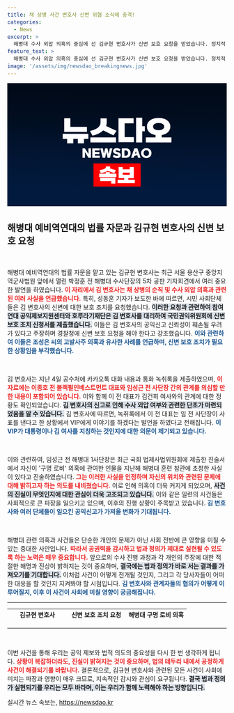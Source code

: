 ```yaml
---
title: 채 상병 사건 변호사 신변 위협 소식에 충격!
categories:
  - News
excerpt: >
  해병대 수사 외압 의혹의 중심에 선 김규현 변호사가 신변 보호 요청을 받았습니다. 정치적 음해와 위협 속, 그가 제출한 녹취록이 구명 로비와 관련된 충격적 사실을 드러내며 파문을 일으킬 조짐입니다. 클릭해 상세한 진실을 확인하세요!
feature_text: >
  해병대 수사 외압 의혹의 중심에 선 김규현 변호사가 신변 보호 요청을 받았습니다. 정치적 음해와 위협 속, 그가 제출한 녹취록이 구명 로비와 관련된 충격적 사실을 드러내며 파문을 일으킬 조짐입니다. 클릭해 상세한 진실을 확인하세요!
image: '/assets/img/newsdao_breakingnews.jpg'
---
```


<p><img src="/assets/img/newsdao_breakingnews.jpg" alt="ranknews 속보" /></p>

<h2 data-ke-size="size26">해병대 예비역연대의 법률 자문과 김규현 변호사의 신변 보호 요청</h2>

<p data-ke-size="size16">&nbsp;</p>

<p>해병대 예비역연대의 법률 자문을 맡고 있는 김규현 변호사는 최근 서울 용산구 중앙지역군사법원 앞에서 열린 박정훈 전 해병대 수사단장의 5차 공판 기자회견에서 여러 중요한 발언을 하였습니다. <b><span style="color: #ee2323;">이 자리에서 김 변호사는 채 상병의 순직 및 수사 외압 의혹과 관련된 여러 사실을 언급했습니다.</span></b> 특히, 성동훈 기자가 보도한 바에 따르면, 시민 사회단체들은 김 변호사의 신변에 대한 보호 조치를 요청했습니다. <b><span style="background-color: #21538527;">이러한 요청과 관련하여 참여연대 공익제보지원센터와 호루라기재단은 김 변호사를 대리하여 국민권익위원회에 신변 보호 조치 신청서를 제출했습니다.</span></b> 이들은 김 변호사의 공익신고 신뢰성이 훼손될 우려가 있다고 주장하며 경찰청에 신변 보호 요청을 해야 한다고 강조했습니다. <b><span style="color: #1a5490;">이와 관련하여 이들은 조성은 씨의 고발사주 의혹과 유사한 사례를 언급하며, 신변 보호 조치가 필요한 상황임을 부각했습니다.</span></b></p></p>

<p data-ke-size="size16">&nbsp;</p>

<p>김 변호사는 지난 4일 공수처에 카카오톡 대화 내용과 통화 녹취록을 제출하였으며, <b><span style="color: #ee2323;">이 자료에는 이종호 전 블랙펄인베스트먼트 대표와 임성근 전 사단장 간의 관계를 의심할 만한 내용이 포함되어 있습니다.</span></b> 이와 함께 이 전 대표가 김건희 여사와의 관계에 대한 정황도 확인되었습니다. <b><span style="background-color: #21538527;">김 변호사의 신고로 인해 수사 외압 여부와 관련한 단초가 마련되었음을 알 수 있습니다.</span></b> 김 변호사에 따르면, 녹취록에서 이 전 대표는 임 전 사단장이 사표를 낸다고 한 상황에서 VIP에게 이야기를 하겠다는 발언을 하였다고 전해집니다. <b><span style="color: #1a5490;">이 VIP가 대통령이나 김 여사를 지칭하는 것인지에 대한 의문이 제기되고 있습니다.</span></b></p></p>

<p data-ke-size="size16">&nbsp;</p>

<p>이와 관련하여, 임성근 전 해병대 1사단장은 최근 국회 법제사법위원회에 제출한 진술서에서 자신이 '구명 로비' 의혹에 관여한 인물을 지난해 해병대 훈련 참관에 초청한 사실이 있다고 진술하였습니다. <b><span style="color: #ee2323;">그는 이러한 사실을 인정하며 자신의 위치와 관련된 문제에 대해 밝히고자 하는 의도를 내비쳤습니다.</span></b> 이로 인해 의혹이 더욱 커지게 되었으며, <b><span style="background-color: #21538527;">사건의 진실이 무엇인지에 대한 관심이 더욱 고조되고 있습니다.</span></b> 이와 같은 일련의 사건들은 사회적으로 큰 파장을 일으키고 있으며, 이후의 진행 상황이 주목받고 있습니다. <b><span style="color: #1a5490;">김 변호사와 여러 단체들이 일으킨 공익신고가 가져올 변화가 기대됩니다.</span></b></p></p>

<p data-ke-size="size16">&nbsp;</p>

<p>해병대 관련 의혹과 사건들은 단순한 개인의 문제가 아닌 사회 전반에 큰 영향을 미칠 수 있는 중대한 사안입니다. <b><span style="color: #ee2323;">따라서 공권력을 감시하고 법과 정의가 제대로 실현될 수 있도록 하는 노력은 매우 중요합니다.</span></b> 앞으로의 수사 진행 과정과 각 개인의 주장에 대한 적절한 해명과 진상이 밝혀지는 것이 중요하며, <b><span style="background-color: #21538527;">결국에는 법과 정의가 바로 서는 결과를 가져오기를 기대합니다.</span></b> 이처럼 사건이 어떻게 전개될 것인지, 그리고 각 당사자들이 어떠한 대응을 할 것인지 지켜봐야 할 시점입니다. <b><span style="color: #1a5490;">김 변호사와 관계자들의 협의가 어떻게 이루어질지, 이후 이 사건이 사회에 미칠 영향이 궁금해집니다.</span></b></p></p>

<hr>

<table style="width: 100%; border-collapse: collapse; height: 30px;">
<tbody>
<tr>
<td style="text-align: center; height: 17px;"><b>김규현 변호사</b></td>
<td style="text-align: center; height: 17px;"><b>신변 보호 조치 요청</b></td>
<td style="text-align: center; height: 17px;"><b>해병대 구명 로비 의혹</b></td>
</tr>
<tr>
<td style="text-align: center; height: 17px;"><b>예비역연대 법률 자문</b></td>
<td style="text-align: center; height: 17px;"><b>국민권익위원회 신청</b></td>
<td style="text-align: center; height: 17px;"><b>임성근의 진술서 제출</b></td>
</tr>
<tr>
<td style="text-align: center; height: 17px;"><b>카카오톡 대화 내용</b></td>
<td style="text-align: center; height: 17px;"><b>공익신고</b></td>
<td style="text-align: center; height: 17px;"><b>이종호 대표와의 관계</b></td>
</tr>
</tbody>
</table>

<hr>

<p data-ke-size="size16">&nbsp;</p>

<p>이번 사건을 통해 우리는 공익 제보와 법적 의도의 중요성을 다시 한 번 생각하게 됩니다. <b><span style="color: #ee2323;">상황이 복잡하더라도, 진실이 밝혀지는 것이 중요하며, 법의 테두리 내에서 공정하게 사건이 해결되기를 바랍니다.</span></b> 결론적으로, 김규현 변호사와 관련된 모든 사건이 사회에 미치는 파장과 영향이 매우 크므로, 지속적인 감시와 관심이 요구됩니다. <b><span style="background-color: #21538527;">결국 법과 정의가 실현되기를 우리는 모두 바라며, 이는 우리가 함께 노력해야 하는 방향입니다.</span></b> </p>
실시간 뉴스 속보는, <a href="https://newsdao.kr" rel="dofollow">https://newsdao.kr</a>


